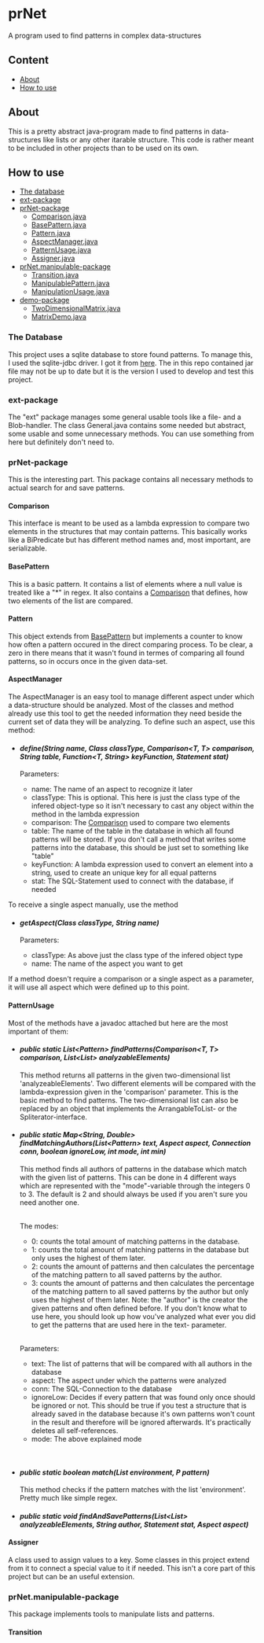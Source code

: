 # prNet
A program used to find patterns in complex data-structures

## Content
- [About](#about)
- [How to use](#how-to-use)

## About
This is a pretty abstract java-program made to find patterns in data-structures like lists or any other itarable structure. This code is rather meant to be included in other projects than to be used on its own.

## How to use
 - [The database](#The-Database)
 - [ext-package](#ext-package)
 - [prNet-package](#prNet-package)
   - [Comparison.java](#Comparison)
   - [BasePattern.java](#BasePattern)
   - [Pattern.java](#Pattern)
   - [AspectManager.java](#AspectManager)
   - [PatternUsage.java](#PatternUsage)
   - [Assigner.java](#Assigner)
 - [prNet.manipulable-package](#prNet.manipulable-package)
   - [Transition.java](#Transition)
   - [ManipulablePattern.java](#ManipulablePattern)
   - [ManipulationUsage.java](#ManipulationUsage)
 - [demo-package](#demo-package)
   - [TwoDimensionalMatrix.java](#TwoDimensionalMatrix)
   - [MatrixDemo.java](#MatrixDemo)

### The Database
This project uses a sqlite database to store found patterns. To manage this, I used the sqlite-jdbc driver. I got it from [here](https://github.com/xerial/sqlite-jdbc). The in this repo contained jar file may not be up to date but it is the version I used to develop and test this project.

### ext-package
The "ext" package manages some general usable tools like a file- and a Blob-handler. The class General.java contains some needed but abstract, some usable and some unnecessary methods. You can use something from here but definitely don't need to.

### prNet-package
This is the interesting part. This package contains all necessary methods to actual search for and save patterns.

#### Comparison
This interface is meant to be used as a lambda expression to compare two elements in the structures that may contain patterns. This basically works like a BiPredicate but has different method names and, most important, are serializable.

#### BasePattern
This is a basic pattern. It contains a list of elements where a null value is treated like a "\*" in regex. It also contains a [Comparison](#Comparison) that defines, how two elements of the list are compared.

#### Pattern
This object extends from [BasePattern](#BasePattern) but implements a counter to know how often a pattern occured in the direct comparing process. To be clear, a zero in there means that it wasn't found in termes of comparing all found patterns, so in occurs once in the given data-set. 

#### AspectManager
The AspectManager is an easy tool to manage different aspect under which a data-structure should be analyzed. Most of the classes and method already use this tool to get the needed information they need beside the current set of data they will be analyzing.
To define such an aspect, use this method:<br>
 - #### *define(String name, Class<T> classType, Comparison<T, T> comparison, String table, Function<T, String> keyFunction, Statement stat)*<br>
   Parameters:

   - name: The name of an aspect to recognize it later
   - classType: This is optional. This here is just the class type of the infered object-type so it isn't necessary to cast any object within the method in the lambda expression
   - comparison: The [Comparison](#Comparison) used to compare two elements
   - table: The name of the table in the database in which all found patterns will be stored. If you don't call a method that writes some patterns into the database, this should be just set to something like "table"
   - keyFunction: A lambda expression used to convert an element into a string, used to create an unique key for all equal patterns
   - stat: The SQL-Statement used to connect with the database, if needed
 
To receive a single aspect manually, use the method
 - #### *getAspect(Class<T> classType, String name)*
   Parameters:

   - classType: As above just the class type of the infered object type
   - name: The name of the aspect you want to get
 
If a method doesn't require a comparison or a single aspect as a parameter, it will use all aspect which were defined up to this point.
 

#### PatternUsage
Most of the methods have a javadoc attached but here are the most important of them:

- #### *public static <T> List<Pattern<T>> findPatterns(Comparison<T, T> comparison, List<List<T>> analyzableElements)* <br>
  This method returns all patterns in the given two-dimensional list 'analyzeableElements'. Two different elements will be compared with the lambda-expression given in the 'comparison' parameter. This is the basic method to find patterns. The two-dimensional list can also be replaced by an object that implements the ArrangableToList- or the Spliterator-interface.

- #### *public static <T> Map<String, Double> findMatchingAuthors(List<Pattern<T>> text, Aspect<T> aspect, Connection conn, boolean ignoreLow, int mode, int min)*<br>
  This method finds all authors of patterns in the database which match with the given list of patterns.
  This can be done in 4 different ways which are represented with the "mode"-variable through the integers 0 to 3. The default is 2 and should always be used if you aren't sure you need another one.<br><br>

    The modes:

  * 0: counts the total amount of matching patterns in the database.
  * 1: counts the total amount of matching patterns in the database but only uses the highest of them later.
  * 2: counts the amount of patterns and then calculates the percentage of the matching pattern to all saved patterns by the author.
  * 3: counts the amount of patterns and then calculates the percentage of the matching pattern to all saved patterns by the
  author but only uses the highest of them later.
  Note: the "author" is the creator the given patterns and often defined before. If you don't know what to use here,
  you should look up how vou've analyzed what ever you did to get the patterns that are used here in the text-
  parameter.
   <br>

  Parameters:

     - text: The list of patterns that will be compared with all authors in the database
     - aspect: The aspect under which the patterns were analyzed
     - conn: The SQL-Connection to the database
     - ignoreLow: Decides if every pattern that was found only once should be ignored or not. This should be true if you test a structure that is already saved in the database because it's own patterns won't count in the result and therefore will be ignored afterwards. It's practically deletes all self-references.
     - mode: The above explained mode
 <br>
 
 
- #### *public static boolean match(List<T> environment, P pattern)*<br>
  This method checks if the pattern matches with the list 'environment'. Pretty much like simple regex.
 
- #### *public static void findAndSavePatterns(List<List<T>> analyzeableElements, String author, Statement stat, Aspect<T> aspect)*<br>
 
 
#### Assigner
A class used to assign values to a key. Some classes in this project extend from it to connect a special value to it if needed. This isn't a core part of this project but can be an useful extension.
 

### prNet.manipulable-package
 This package implements tools to manipulate lists and patterns.
#### Transition
 
 
